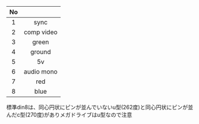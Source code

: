 |No||
|:-:|:-:|
|1|sync|
|2|comp video|
|3|green|
|4|ground|
|5|5v|
|6|audio mono|
|7|red|
|8|blue|

標準din8は、同心円状にピンが並んでいないu型(262度)と同心円状にピンが並んだc型(270度)がありメガドライブはu型なので注意
